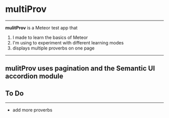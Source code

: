# multiProv
---
**mulitProv** is a Meteor test app that
1. I made to learn the basics of Meteor
2. I'm using to experiment with different learning modes
3. displays multiple proverbs on one page
---
**mulitProv** uses pagination and the Semantic UI accordion module
---
## To Do
---
+ add more proverbs
